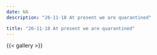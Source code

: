 ```yaml
---
date: NA
description: "26-11-18 At present we are quarantined"

title: "26-11-18 At present we are quarantined"
---
```

{{< gallery >}}
